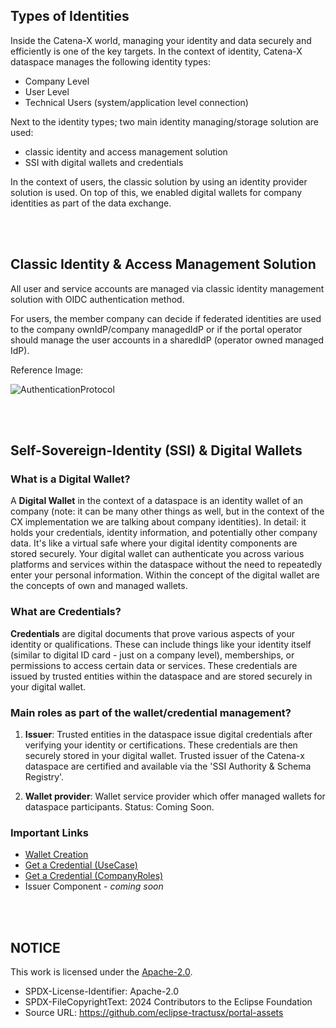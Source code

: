 ## Types of Identities

Inside the Catena-X world, managing your identity and data securely and efficiently is one of the key targets.
In the context of identity, Catena-X dataspace manages the following identity types:

- Company Level
- User Level
- Technical Users (system/application level connection)

Next to the identity types; two main identity managing/storage solution are used:

- classic identity and access management solution
- SSI with digital wallets and credentials

In the context of users, the classic solution by using an identity provider solution is used. On top of this, we enabled digital wallets for company identities as part of the data exchange.

<br>
<br>

## Classic Identity & Access Management Solution

All user and service accounts are managed via classic identity management solution with OIDC authentication method.

For users, the member company can decide if federated identities are used to the company ownIdP/company managedIdP or if the portal operator should manage the user accounts in a sharedIdP (operator owned managed IdP).

Reference Image:

![AuthenticationProtocol](/docs/static/authentication-protocol.png)

<br>
<br>

## Self-Sovereign-Identity (SSI) & Digital Wallets

### What is a Digital Wallet?

A **Digital Wallet** in the context of a dataspace is an identity wallet of an company (note: it can be many other things as well, but in the context of the CX implementation we are talking about company identities). In detail: it holds your credentials, identity information, and potentially other company data. It's like a virtual safe where your digital identity components are stored securely. Your digital wallet can authenticate you across various platforms and services within the dataspace without the need to repeatedly enter your personal information.
Within the concept of the digital wallet are the concepts of own and managed wallets.

### What are Credentials?

**Credentials** are digital documents that prove various aspects of your identity or qualifications. These can include things like your identity itself (similar to digital ID card - just on a company level), memberships, or permissions to access certain data or services. These credentials are issued by trusted entities within the dataspace and are stored securely in your digital wallet.

### Main roles as part of the wallet/credential management?

1. **Issuer**: Trusted entities in the dataspace issue digital credentials after verifying your identity or certifications. These credentials are then securely stored in your digital wallet.
   Trusted issuer of the Catena-x dataspace are certified and available via the 'SSI Authority & Schema Registry'.

2. **Wallet provider**: Wallet service provider which offer managed wallets for dataspace participants. Status: Coming Soon.

### Important Links

- [Wallet Creation](/docs/user/02.%20Identity/02.%20Digital%20Wallet/00.%20Wallet%20Creation.md)
- [Get a Credential (UseCase)](/docs/user/06.%20Certificates/01.%20UseCase%20Participation.md)
- [Get a Credential (CompanyRoles)](/docs/user/06.%20Certificates/02.%20Other%20Certificates.md)
- Issuer Component - _coming soon_

<br>
<br>

## NOTICE

This work is licensed under the [Apache-2.0](https://www.apache.org/licenses/LICENSE-2.0).

- SPDX-License-Identifier: Apache-2.0
- SPDX-FileCopyrightText: 2024 Contributors to the Eclipse Foundation
- Source URL: https://github.com/eclipse-tractusx/portal-assets
